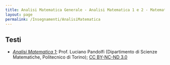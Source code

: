 ```yaml
---
title: Analisi Matematica Generale - Analisi Matematica 1 e 2 - Matematica 1 e 2
layout: page
permalink: /Insegnamenti/AnalisiMatematica
---  
```


## Testi
* [_Analisi Matematica 1_](https://drive.google.com/file/d/14NsiG2VZyuo9RcVAsemkSDWHYNlAUXeD/); Prof. Luciano Pandolfi (Dipartimento di Scienze Matematiche, Politecnico di Torino); [CC BY-NC-ND 3.0](https://creativecommons.org/licenses/by-nc-nd/3.0/)
